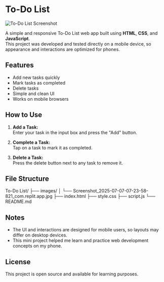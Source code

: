 # To-Do List

![To-Do List Screenshot](images/Screenshot_2025-07-07-07-23-58-821_com.replit.app.jpg)

A simple and responsive To-Do List web app built using **HTML**, **CSS**, and **JavaScript**.  
This project was developed and tested directly on a mobile device, so appearance and interactions are optimized for phones.

## Features

- Add new tasks quickly
- Mark tasks as completed
- Delete tasks
- Simple and clean UI
- Works on mobile browsers

## How to Use

1. **Add a Task:**  
   Enter your task in the input box and press the "Add" button.

2. **Complete a Task:**  
   Tap on a task to mark it as completed.

3. **Delete a Task:**  
   Press the delete button next to any task to remove it.

## File Structure
To-Do List/ ├── images/ │ └── Screenshot_2025-07-07-07-23-58-821_com.replit.app.jpg ├── index.html ├── style.css ├── script.js └── README.md

## Notes

- The UI and interactions are designed for mobile users, so layouts may differ on desktop devices.
- This mini project helped me learn and practice web development concepts on my phone.

## License

This project is open source and available for learning purposes.
